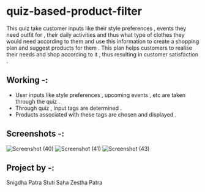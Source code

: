 # quiz-based-product-filter

This quiz take customer inputs like their style preferences , events they need outfit for , their daily activities and thus what type of clothes they would need according to them and use this information to create a shopping plan and suggest products for them . This plan helps customers to realise their needs and shop according to it , thus resulting in customer satisfaction .

## Working -:
<ul><li>User inputs like style preferences , upcoming events , etc are taken through the quiz .</li>
  <li>Through quiz , input tags are determined .</li>
  <li>Products associated with these tags are chosen and displayed .</li></ul>
  
## Screenshots -:
![Screenshot (40)](https://user-images.githubusercontent.com/67213393/115996200-f1616b80-a5fb-11eb-9e75-e2704efdd066.png)
![Screenshot (41)](https://user-images.githubusercontent.com/67213393/115996208-f7efe300-a5fb-11eb-87de-9397fd688a7c.png)
![Screenshot (43)](https://user-images.githubusercontent.com/67213393/115996214-fde5c400-a5fb-11eb-87b8-e6219202d3bf.png)

## Project by -:
 Snigdha Patra
 Stuti Saha
 Zestha Patra
